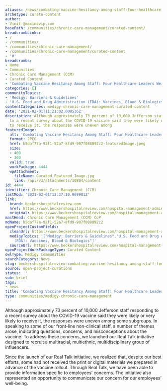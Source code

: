 ```yaml
---
aliases: /news/combating-vaccine-hesitancy-among-staff-four-healthcare-leaders-weigh-in
archetype: curate-content
author:
- Vinit @maxinovip.com
basePath: /communities/chronic-care-management/curated-content/
breadcrumbLinks:
- /
- /communities/
- /communities/chronic-care-management/
- /communities/chronic-care-management/curated-content
- '#'
breadcrumbs:
- Home
- Communities
- Chronic Care Management (CCM)
- Curated Content
- 'Combating Vaccine Hesitancy Among Staff: Four Healthcare Leaders Weigh in'
categories: []
communityTopics:
- 'Medigy: Barriers & Guidelines'
- 'U.S. Food and Drug Administration (FDA): Vaccines, Blood & Biologics'
contentCategories: medigy-chronic-care-management-curated-content
date: '2021-02-01T11:21:02.000536Z'
description: Although approximately 73 percent of 10,000 Jefferson staff responding
  to a recent survey about the COVID-19 vaccine said they were likely or very likely
  to receive it, the responses were uneven among
featuredImage:
  alt: 'Combating Vaccine Hesitancy Among Staff: Four Healthcare Leaders Weigh in'
  format: JPEG
  href: b5daf77a-92f1-52a7-8fd9-907f088092c2-featuredImage.jpeg
  size:
  - 400
  - 300
  valid: true
  workPackage: 4444
  wpAttachment:
    fileName: Curated_Featured_Image.jpg
    link: /api/v3/attachments/10804/content
id: 4444
identifier: Chronic Care Management (CCM)
lastMod: '2021-02-01T12:37:10.969981Z'
link:
  brand: beckershospitalreview.com
  href: https://www.beckershospitalreview.com/hospital-management-administration/combating-vaccine-hesitancy-among-staff-4-healthcare-leaders-weigh-in.html
  original: https://www.beckershospitalreview.com/hospital-management-administration/combating-vaccine-hesitancy-among-staff-4-healthcare-leaders-weigh-in.html
mastHead: Chronic Care Management (CCM) CoP
mdName: b5daf77a-92f1-52a7-8fd9-907f088092c2
openProjectCustomFields:
  cleanUrl: https://www.beckershospitalreview.com/hospital-management-administration/combating-vaccine-hesitancy-among-staff-4-healthcare-leaders-weigh-in.html
  medigyTopics: '["Medigy: Barriers & Guidelines","U.S. Food and Drug Administration
    (FDA): Vaccines, Blood & Biologics"]'
  sourceUrl: https://www.beckershospitalreview.com/hospital-management-administration/combating-vaccine-hesitancy-among-staff-4-healthcare-leaders-weigh-in.html
openProjectWorkPackageType: Curated Content
owlType: Medigy Communities
searchCategory: News
slug: beckershospitalreview-combating-vaccine-hesitancy-among-staff-four-healthcare-leaders-weigh-in
source: open-project-curations
status: ''
sub: brief
tags:
- news
title: 'Combating Vaccine Hesitancy Among Staff: Four Healthcare Leaders Weigh in'
type: communities/medigy-chronic-care-management
---
```


<p>Although approximately 73 percent of 10,000 Jefferson staff responding to a recent survey about the COVID-19 vaccine said they were likely or very likely to receive it, the responses were uneven among some subgroups. In speaking to some of our front-line non-clinical staff, a number of themes arose, indicating questions, concerns, and misconceptions about the vaccine. To address these concerns, we launched our Real Talk initiative designed to recruit a multiracial, multiethnic, multidisciplinary group of influencers.</p><p>Since the launch of our Real Talk initiative, we realized that, despite our best efforts, some had not received the print or digital materials we prepared in advance of the vaccine rollout. Through Real Talk, we have been able to provide information specific to employees’ concerns. The initiative also represented an opportunity to communicate our concern for our employees’ well-being.</p>